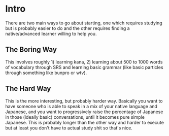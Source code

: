 # Intro

There are two main ways to go about starting, one which requires studying but is probably easier to do and the other requires finding a native/advanced learner willing to help you.

## The Boring Way
This involves roughly 1) learning kana, 2) learning about 500 to 1000 words of vocabulary through SRS and learning basic grammar (like basic particles through something like bunpro or wtv).

## The Hard Way
This is the more interesting, but probably harder way. Basically you want to have someone who is able to speak in a mix of your native language and Japanese, and you want to progressively raise the percentage of Japanese in those (ideally basic) conversations, until it becomes pure simple Japanese. This is probably longer than the other way and harder to execute but at least you don't have to actual study shit so that's nice.


